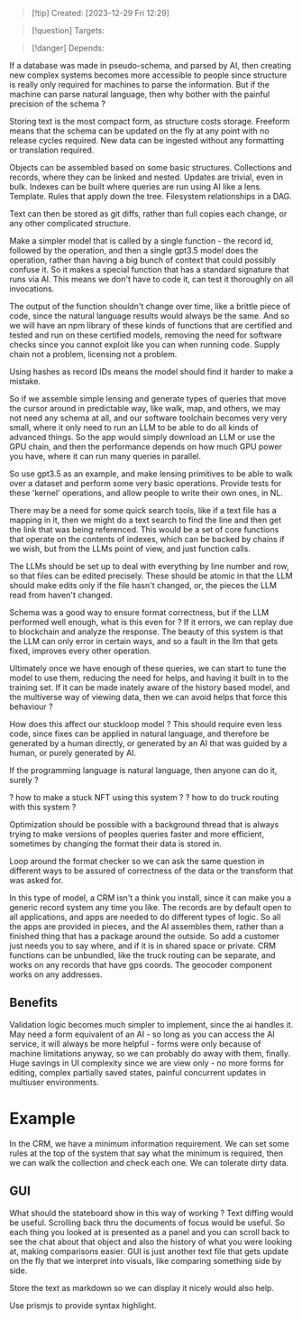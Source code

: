 
>[!tip] Created: [2023-12-29 Fri 12:29]

>[!question] Targets: 

>[!danger] Depends: 

If a database was made in pseudo-schema, and parsed by AI, then creating new complex systems becomes more accessible to people since structure is really only required for machines to parse the information.  But if the machine can parse natural language, then why bother with the painful precision of the schema ?

Storing text is the most compact form, as structure costs storage.
Freeform means that the schema can be updated on the fly at any point with no release cycles required.
New data can be ingested without any formatting or translation required.

Objects can be assembled based on some basic structures.  Collections and records, where they can be linked and nested.
Updates are trivial, even in bulk.
Indexes can be built where queries are run using AI like a lens.
Template.
Rules that apply down the tree.
Filesystem relationships in a DAG.

Text can then be stored as git diffs, rather than full copies each change, or any other complicated structure.

Make a simpler model that is called by a single function - the record id, followed by the operation, and then a single gpt3.5 model does the operation, rather than having a big bunch of context that could possibly confuse it.  So it makes a special function that has a standard signature that runs via AI.  This means we don't have to code it, can test it thoroughly on all invocations.

The output of the function shouldn't change over time, like a brittle piece of code, since the natural language results would always be the same.  And so we will have an npm library of these kinds of functions that are certified and tested and run on these certified models, removing the need for software checks since you cannot exploit like you can when running code.  Supply chain not a problem, licensing not a problem.

Using hashes as record IDs means the model should find it harder to make a mistake.

So if we assemble simple lensing and generate types of queries that move the cursor around in predictable way, like walk, map, and others, we may not need any schema at all, and our software toolchain becomes very very small, where it only need to run an LLM to be able to do all kinds of advanced things.  So the app would simply download an LLM or use the GPU chain, and then the performance depends on how much GPU power you have, where it can run many queries in parallel.

So use gpt3.5 as an example, and make lensing primitives to be able to walk over a dataset and perform some very basic operations.  Provide tests for these 'kernel' operations, and allow people to write their own ones, in NL.

There may be a need for some quick search tools, like if a text file has a mapping in it, then we might do a text search to find the line and then get the link that was being referenced.  This would be a set of core functions that operate on the contents of indexes, which can be backed by chains if we wish, but from the LLMs point of view, and just function calls.

The LLMs should be set up to deal with everything by line number and row, so that files can be edited precisely.  These should be atomic in that the LLM should make edits only if the file hasn't changed, or, the pieces the LLM read from haven't changed.

Schema was a good way to ensure format correctness, but if the LLM performed well enough, what is this even for ?  If it errors, we can replay due to blockchain and analyze the response.  The beauty of this system is that the LLM can only error in certain ways, and so a fault in the llm that gets fixed, improves every other operation.

Ultimately once we have enough of these queries, we can start to tune the model to use them, reducing the need for helps, and having it built in to the training set.  If it can be made inately aware of the history based model, and the multiverse way of viewing data, then we can avoid helps that force this behaviour ?

How does this affect our stuckloop model ?  This should require even less code, since fixes can be applied in natural language, and therefore be generated by a human directly, or generated by an AI that was guided by a human, or purely generated by AI.

If the programming language is natural language, then anyone can do it, surely ?

? how to make a stuck NFT using this system ?
? how to do truck routing with this system ?

Optimization should be possible with a background thread that is always trying to make versions of peoples queries faster and more efficient, sometimes by changing the format their data is stored in.

Loop around the format checker so we can ask the same question in different ways to be assured of correctness of the data or the transform that was asked for.

In this type of model, a CRM isn't a think you install, since it can make you a generic record system any time you like.  The records are by default open to all applications, and apps are needed to do different types of logic.  So all the apps are provided in pieces, and the AI assembles them, rather than a finished thing that has a package around the outside.  So add a customer just needs you to say where, and if it is in shared space or private.  CRM functions can be unbundled, like the truck routing can be separate, and works on any records that have gps coords.  The geocoder component works on any addresses.

## Benefits
Validation logic becomes much simpler to implement, since the ai handles it.
May need a form equivalent of an AI - so long as you can access the AI service, it will always be more helpful - forms were only because of machine limitations anyway, so we can probably do away with them, finally.
Huge savings in UI complexity since we are view only - no more forms for editing, complex partially saved states, painful concurrent updates in multiuser environments.

# Example

In the CRM, we have a minimum information requirement. We can set some rules at the top of the system that say what the minimum is required, then we can walk the collection and check each one.  We can tolerate dirty data.


## GUI
What should the stateboard show in this way of working ?
Text diffing would be useful.
Scrolling back thru the documents of focus would be useful.
So each thing you looked at is presented as a panel and you can scroll back to see the chat about that object and also the history of what you were looking at, making comparisons easier.
GUI is just another text file that gets update on the fly that we interpret into visuals, like comparing something side by side.

Store the text as markdown so we can display it nicely would also help.

Use prismjs to provide syntax highlight.